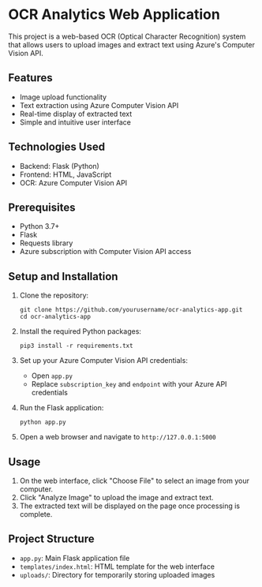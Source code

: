 # OCR Analytics Web Application

This project is a web-based OCR (Optical Character Recognition) system that allows users to upload images and extract text using Azure's Computer Vision API.

## Features

- Image upload functionality
- Text extraction using Azure Computer Vision API
- Real-time display of extracted text
- Simple and intuitive user interface

## Technologies Used

- Backend: Flask (Python)
- Frontend: HTML, JavaScript
- OCR: Azure Computer Vision API

## Prerequisites

- Python 3.7+
- Flask
- Requests library
- Azure subscription with Computer Vision API access

## Setup and Installation

1. Clone the repository:
   ```
   git clone https://github.com/yourusername/ocr-analytics-app.git
   cd ocr-analytics-app
   ```

2. Install the required Python packages:
   ```
   pip3 install -r requirements.txt
   ```

3. Set up your Azure Computer Vision API credentials:
   - Open `app.py`
   - Replace `subscription_key` and `endpoint` with your Azure API credentials

4. Run the Flask application:
   ```
   python app.py
   ```

5. Open a web browser and navigate to `http://127.0.0.1:5000`

## Usage

1. On the web interface, click "Choose File" to select an image from your computer.
2. Click "Analyze Image" to upload the image and extract text.
3. The extracted text will be displayed on the page once processing is complete.

## Project Structure

- `app.py`: Main Flask application file
- `templates/index.html`: HTML template for the web interface
- `uploads/`: Directory for temporarily storing uploaded images